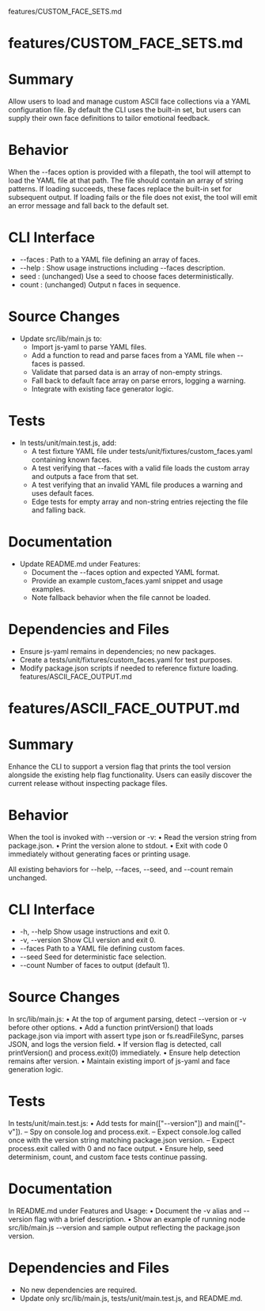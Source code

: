 features/CUSTOM_FACE_SETS.md
# features/CUSTOM_FACE_SETS.md
# Summary
Allow users to load and manage custom ASCII face collections via a YAML configuration file. By default the CLI uses the built-in set, but users can supply their own face definitions to tailor emotional feedback.

# Behavior
When the --faces option is provided with a filepath, the tool will attempt to load the YAML file at that path. The file should contain an array of string patterns. If loading succeeds, these faces replace the built-in set for subsequent output. If loading fails or the file does not exist, the tool will emit an error message and fall back to the default set.

# CLI Interface
- --faces <path> : Path to a YAML file defining an array of faces.
- --help        : Show usage instructions including --faces description.
- seed <number> : (unchanged) Use a seed to choose faces deterministically.
- count <n>     : (unchanged) Output n faces in sequence.

# Source Changes
- Update src/lib/main.js to:
  - Import js-yaml to parse YAML files.
  - Add a function to read and parse faces from a YAML file when --faces is passed.
  - Validate that parsed data is an array of non-empty strings.
  - Fall back to default face array on parse errors, logging a warning.
  - Integrate with existing face generator logic.

# Tests
- In tests/unit/main.test.js, add:
  - A test fixture YAML file under tests/unit/fixtures/custom_faces.yaml containing known faces.
  - A test verifying that --faces with a valid file loads the custom array and outputs a face from that set.
  - A test verifying that an invalid YAML file produces a warning and uses default faces.
  - Edge tests for empty array and non-string entries rejecting the file and falling back.

# Documentation
- Update README.md under Features:
  - Document the --faces option and expected YAML format.
  - Provide an example custom_faces.yaml snippet and usage examples.
  - Note fallback behavior when the file cannot be loaded.

# Dependencies and Files
- Ensure js-yaml remains in dependencies; no new packages.
- Create a tests/unit/fixtures/custom_faces.yaml for test purposes.
- Modify package.json scripts if needed to reference fixture loading.
features/ASCII_FACE_OUTPUT.md
# features/ASCII_FACE_OUTPUT.md
# Summary

Enhance the CLI to support a version flag that prints the tool version alongside the existing help flag functionality. Users can easily discover the current release without inspecting package files.

# Behavior

When the tool is invoked with --version or -v:
  • Read the version string from package.json.
  • Print the version alone to stdout.
  • Exit with code 0 immediately without generating faces or printing usage.

All existing behaviors for --help, --faces, --seed, and --count remain unchanged.

# CLI Interface

- -h, --help       Show usage instructions and exit 0.
- -v, --version    Show CLI version and exit 0.
- --faces <path>   Path to a YAML file defining custom faces.
- --seed <number>  Seed for deterministic face selection.
- --count <n>      Number of faces to output (default 1).

# Source Changes

In src/lib/main.js:
  • At the top of argument parsing, detect --version or -v before other options.
  • Add a function printVersion() that loads package.json via import with assert type json or fs.readFileSync, parses JSON, and logs the version field.
  • If version flag is detected, call printVersion() and process.exit(0) immediately.
  • Ensure help detection remains after version.
  • Maintain existing import of js-yaml and face generation logic.

# Tests

In tests/unit/main.test.js:
  • Add tests for main(["--version"]) and main(["-v"]).
      – Spy on console.log and process.exit.
      – Expect console.log called once with the version string matching package.json version.
      – Expect process.exit called with 0 and no face output.
  • Ensure help, seed determinism, count, and custom face tests continue passing.

# Documentation

In README.md under Features and Usage:
  • Document the -v alias and --version flag with a brief description.
  • Show an example of running node src/lib/main.js --version and sample output reflecting the package.json version.

# Dependencies and Files

- No new dependencies are required.
- Update only src/lib/main.js, tests/unit/main.test.js, and README.md.
